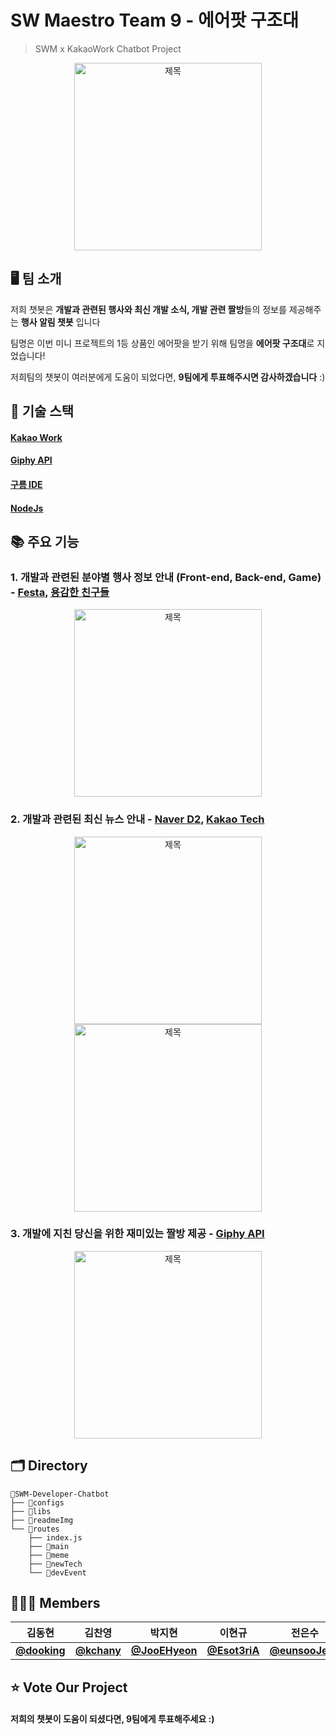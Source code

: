 <!-- @format -->
# SW Maestro Team 9 - 에어팟 구조대
> SWM x KakaoWork Chatbot Project  

<p align="center">
<img width="300px" src="https://user-images.githubusercontent.com/60457112/116594401-2142a300-a95d-11eb-9539-d18719f0c38a.jpg" title="제목" />
</p>

## 🖥 팀 소개
저희 챗봇은 **개발과 관련된 행사와 최신 개발 소식, 개발 관련 짤방**들의 정보를 제공해주는 **행사 알림 챗봇** 입니다

팀명은 이번 미니 프로젝트의 1등 상품인 에어팟을 받기 위해 팀명을 **에어팟 구조대**로 지었습니다!

저희팀의 챗봇이 여러분에게 도움이 되었다면, **9팀에게 투표해주시면 감사하겠습니다** :)

## 🔗 기술 스택
#### [Kakao Work](https://www.kakaowork.com/)
#### [Giphy API](https://developers.giphy.com/)
#### [구름 IDE](https://ide.goorm.io/)
#### [NodeJs](https://nodejs.org/ko/)

## 📚 주요 기능

### 1. 개발과 관련된 분야별 행사 정보 안내 (Front-end, Back-end, Game) - [Festa](https://festa.io/), [용감한 친구들](https://github.com/brave-people/Dev-Event)
<p align="center">
<img width="300px" src="https://user-images.githubusercontent.com/60457112/116594413-23a4fd00-a95d-11eb-9cad-91728d754f34.jpg" title="제목" />
</p>

### 2. 개발과 관련된 최신 뉴스 안내 - [Naver D2](https://d2.naver.com/home), [Kakao Tech](https://tech.kakao.com/)
<p align="center">
<img width="300px" src="https://user-images.githubusercontent.com/60457112/116594408-230c6680-a95d-11eb-9b16-ef7d118662eb.jpg" title="제목" />
<img width="300px" src="https://user-images.githubusercontent.com/60457112/116594412-230c6680-a95d-11eb-971e-d5653bc9d407.jpg" title="제목" />
</p>

### 3. 개발에 지친 당신을 위한 재미있는 짤방 제공 - [Giphy API](https://developers.giphy.com/)
<p align="center">
<img width="300px" src="https://user-images.githubusercontent.com/60457112/116594405-2273d000-a95d-11eb-918b-7c07280b76c6.jpg" title="제목" />
</p>

## 🗂 Directory
```
📁SWM-Developer-Chatbot  
├── 📁configs
├── 📁libs  
├── 📁readmeImg
└── 📁routes 
    ├── index.js 
    ├── 📁main
    ├── 📁meme
    ├── 📁newTech
    └── 📁devEvent
```


## 👩🏻‍💻 Members
| 김동현 | 김찬영 | 박지현 | 이현규 | 전은수 | 황재현 |
| :--:| :--:|  :--:  | :--:| :--:|  :--:  |
| [**@dooking**](https://github.com/dooking) |  [**@kchany**](https://github.com/kchany) | [**@JooEHyeon**](https://github.com/JooEHyeon) | [**@Esot3riA**](https://github.com/Esot3riA) | [**@eunsooJeon**](https://github.com/eunsooJeon) | [**@hd1534**](https://github.com/hd1534)


## ⭐ Vote Our Project
#### 저희의 챗봇이 도움이 되셨다면, 9팀에게 투표해주세요 :)
